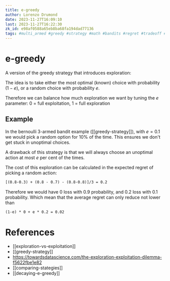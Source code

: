```yaml
---
title: e-greedy
author: Lorenzo Drumond
date: 2023-11-27T16:09:10
last: 2023-11-27T16:22:30
zk_id: e98af0588a65eb8ba68fa194dad77136
tags: #multi_armed #greedy #strategy #math #bandits #regret #tradeoff #statistics #exploration #exploitation #medium
---
```



# e-greedy
A version of the greedy strategy that introduces exploration:

The idea is to take either the most optimal (known) choice with probability $(1-e)$, or a random choice with probability $e$.

Therefore we can balance how much exploration we want by tuning the $e$ parameter: 0 = full exploitation, 1 = full exploration

## Example

In the bernoulli 3-armed bandit example ([[greedy-strategy]]),
with $e=0.1$ we would pick a random option for 10% of the time. This ensures we don't get stuck in unoptimal choices.

A drawback of this strategy is that we will always choose an unoptimal action at most $e$ per cent of the times.

The cost of this exploration can be calculated in the expected regret of picking a random action:
```latex
[(0.8-0.3) + (0.8 - 0.7) - (0.8-0.8)]/3 = 0.2
```

Therefore we would have 0 loss with 0.9 probability, and 0.2 loss with 0.1 probability. Which mean that the average regret can only reduce not lower than
```latex
(1-e) * 0 + e * 0.2 = 0.02
```

# References
- [[exploration-vs-exploitation]]
- [[greedy-strategy]]
- https://towardsdatascience.com/the-exploration-exploitation-dilemma-f5622fbe1e82
- [[comparing-stategies]]
- [[decaying-e-greedy]]
